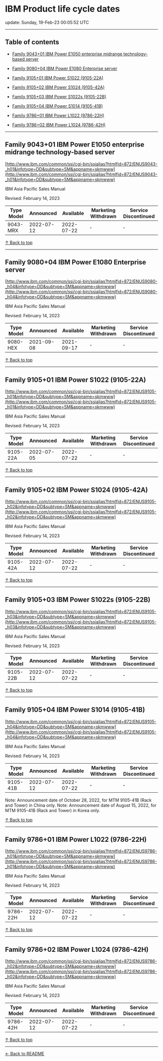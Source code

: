 # IBM Product life cycle dates

update: Sunday, 19-Feb-23 00:05:52 UTC

---

## Table of contents


- [Family 9043+01 IBM Power E1050 enterprise midrange technology-based server](#family-904301-ibm-power-e1050-enterprise-midrange-technology-based-server)

- [Family 9080+04 IBM Power E1080 Enterprise server](#family-908004-ibm-power-e1080-enterprise-server)

- [Family 9105+01 IBM Power S1022 (9105-22A)](#family-910501-ibm-power-s1022-9105-22a)

- [Family 9105+02 IBM Power S1024 (9105-42A)](#family-910502-ibm-power-s1024-9105-42a)

- [Family 9105+03 IBM Power S1022s (9105-22B)](#family-910503-ibm-power-s1022s-9105-22b)

- [Family 9105+04 IBM Power S1014 (9105-41B)](#family-910504-ibm-power-s1014-9105-41b)

- [Family 9786+01 IBM Power L1022 (9786-22H)](#family-978601-ibm-power-l1022-9786-22h)

- [Family 9786+02 IBM Power L1024 (9786-42H)](#family-978602-ibm-power-l1024-9786-42h)


---





## Family 9043+01 IBM Power E1050 enterprise midrange technology-based server

[http://www.ibm.com/common/ssi/cgi-bin/ssialias?htmlfid=872/ENUS9043-_h01&infotype=DD&subtype=SM&appname=skmwww](http://www.ibm.com/common/ssi/cgi-bin/ssialias?htmlfid=872/ENUS9043-_h01&infotype=DD&subtype=SM&appname=skmwww)

IBM Asia Pacific Sales Manual

Revised: February 14, 2023

| Type Model | Announced | Available | Marketing Withdrawn | Service Discontinued |
| --- | --- | --- | --- | --- |
| 9043-MRX | 2022-07-12 | 2022-07-22 | - | - |





[↑ Back to top](#table-of-contents)

---





## Family 9080+04 IBM Power E1080 Enterprise server

[http://www.ibm.com/common/ssi/cgi-bin/ssialias?htmlfid=872/ENUS9080-_h04&infotype=DD&subtype=SM&appname=skmwww](http://www.ibm.com/common/ssi/cgi-bin/ssialias?htmlfid=872/ENUS9080-_h04&infotype=DD&subtype=SM&appname=skmwww)

IBM Asia Pacific Sales Manual

Revised: February 14, 2023

| Type Model | Announced | Available | Marketing Withdrawn | Service Discontinued |
| --- | --- | --- | --- | --- |
| 9080-HEX | 2021-09-08 | 2021-09-17 | - | - |





[↑ Back to top](#table-of-contents)

---





## Family 9105+01 IBM Power S1022 (9105-22A)

[http://www.ibm.com/common/ssi/cgi-bin/ssialias?htmlfid=872/ENUS9105-_h01&infotype=DD&subtype=SM&appname=skmwww](http://www.ibm.com/common/ssi/cgi-bin/ssialias?htmlfid=872/ENUS9105-_h01&infotype=DD&subtype=SM&appname=skmwww)

IBM Asia Pacific Sales Manual

Revised: February 14, 2023

| Type Model | Announced | Available | Marketing Withdrawn | Service Discontinued |
| --- | --- | --- | --- | --- |
| 9105-22A | 2022-07-05 | 2022-07-22 | - | - |





[↑ Back to top](#table-of-contents)

---





## Family 9105+02 IBM Power S1024 (9105-42A)

[http://www.ibm.com/common/ssi/cgi-bin/ssialias?htmlfid=872/ENUS9105-_h02&infotype=DD&subtype=SM&appname=skmwww](http://www.ibm.com/common/ssi/cgi-bin/ssialias?htmlfid=872/ENUS9105-_h02&infotype=DD&subtype=SM&appname=skmwww)

IBM Asia Pacific Sales Manual

Revised: February 14, 2023

| Type Model | Announced | Available | Marketing Withdrawn | Service Discontinued |
| --- | --- | --- | --- | --- |
| 9105-42A | 2022-07-12 | 2022-07-22 | - | - |





[↑ Back to top](#table-of-contents)

---





## Family 9105+03 IBM Power S1022s (9105-22B)

[http://www.ibm.com/common/ssi/cgi-bin/ssialias?htmlfid=872/ENUS9105-_h03&infotype=DD&subtype=SM&appname=skmwww](http://www.ibm.com/common/ssi/cgi-bin/ssialias?htmlfid=872/ENUS9105-_h03&infotype=DD&subtype=SM&appname=skmwww)

IBM Asia Pacific Sales Manual

Revised: February 14, 2023

| Type Model | Announced | Available | Marketing Withdrawn | Service Discontinued |
| --- | --- | --- | --- | --- |
| 9105-22B | 2022-07-12 | 2022-07-22 | - | - |





[↑ Back to top](#table-of-contents)

---





## Family 9105+04 IBM Power S1014 (9105-41B)

[http://www.ibm.com/common/ssi/cgi-bin/ssialias?htmlfid=872/ENUS9105-_h04&infotype=DD&subtype=SM&appname=skmwww](http://www.ibm.com/common/ssi/cgi-bin/ssialias?htmlfid=872/ENUS9105-_h04&infotype=DD&subtype=SM&appname=skmwww)

IBM Asia Pacific Sales Manual

Revised: February 14, 2023

| Type Model | Announced | Available | Marketing Withdrawn | Service Discontinued |
| --- | --- | --- | --- | --- |
| 9105-41B | 2022-07-12 | 2022-07-22 | - | - |

Note: Announcement date of
October 28, 2022, for MTM 9105-41B (Rack and Tower) in China only.
Note: Announcement date of
August 15, 2022, for MTM 9105-41B (Rack and Tower) in Korea only.



[↑ Back to top](#table-of-contents)

---





## Family 9786+01 IBM Power L1022 (9786-22H)

[http://www.ibm.com/common/ssi/cgi-bin/ssialias?htmlfid=872/ENUS9786-_h01&infotype=DD&subtype=SM&appname=skmwww](http://www.ibm.com/common/ssi/cgi-bin/ssialias?htmlfid=872/ENUS9786-_h01&infotype=DD&subtype=SM&appname=skmwww)

IBM Asia Pacific Sales Manual

Revised: February 14, 2023

| Type Model | Announced | Available | Marketing Withdrawn | Service Discontinued |
| --- | --- | --- | --- | --- |
| 9786-22H | 2022-07-12 | 2022-07-22 | - | - |





[↑ Back to top](#table-of-contents)

---





## Family 9786+02 IBM Power L1024 (9786-42H)

[http://www.ibm.com/common/ssi/cgi-bin/ssialias?htmlfid=872/ENUS9786-_h02&infotype=DD&subtype=SM&appname=skmwww](http://www.ibm.com/common/ssi/cgi-bin/ssialias?htmlfid=872/ENUS9786-_h02&infotype=DD&subtype=SM&appname=skmwww)

IBM Asia Pacific Sales Manual

Revised: February 14, 2023

| Type Model | Announced | Available | Marketing Withdrawn | Service Discontinued |
| --- | --- | --- | --- | --- |
| 9786-42H | 2022-07-12 | 2022-07-22 | - | - |





[↑ Back to top](#table-of-contents)

---



[← Back to README](./README.md)